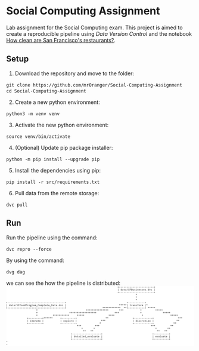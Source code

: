# Social Computing Assignment
Lab assignment for the Social Computing exam. This project is aimed to create a reproducible pipeline using _Data Version Control_ and the notebook [How clean are San Francisco's restaurants?](https://nbviewer.ipython.org/github/Jay-Oh-eN/happy-healthy-hungry/blob/master/h3.ipynb).

## Setup
1. Download the repository and move to the folder:
```
git clone https://github.com/mrOranger/Social-Computing-Assignment
cd Social-Computing-Assignment
```

2. Create a new python environment:
```
python3 -m venv venv
```

3. Activate the new python environment:
```
source venv/bin/activate
```

4. (Optional) Update pip package installer:
```
python -m pip install --upgrade pip
```

5. Install the dependencies using pip:
```
pip install -r src/requirements.txt
```

6. Pull data from the remote storage:
```
dvc pull
```

## Run
Run the pipeline using the command:
```
dvc repro --force
```

By using the command:
```
dvg dag
```
we can see the how the pipeline is distributed: ![alt text](DAG.png)
